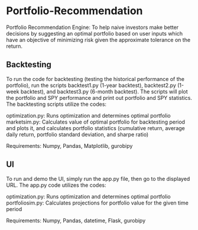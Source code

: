 # Portfolio-Recommendation

Portfolio Recommendation Engine: To help naive investors make better decisions by suggesting an optimal portfolio based on user inputs which have an objective of minimizing risk given the approximate tolerance on the return.


## Backtesting

To run the code for backtesting (testing the historical performance of the portfolio), run the scripts backtest1.py (1-year backtest), backtest2.py (1-week backtest), and backtest3.py (6-month backtest). The scripts will plot the portfolio and SPY performance and print out portfolio and SPY statistics. The backtesting scripts utilize the codes:

optimization.py: Runs optimization and determines optimal portfolio
marketsim.py: Calculates value of optimal portfolio for backtesting period and plots it, and calculates portfolio statistics (cumulative return, average daily return, portfolio standard deviation, and sharpe ratio)

Requirements: Numpy, Pandas, Matplotlib, gurobipy

## UI

To run and demo the UI, simply run the app.py file, then go to the displayed URL. The app.py code utilizes the codes:

optimization.py: Runs optimization and determines optimal portfolio
portfoliosim.py: Calculates projections for portfolio value for the given time period

Requirements: Numpy, Pandas, datetime, Flask, gurobipy

